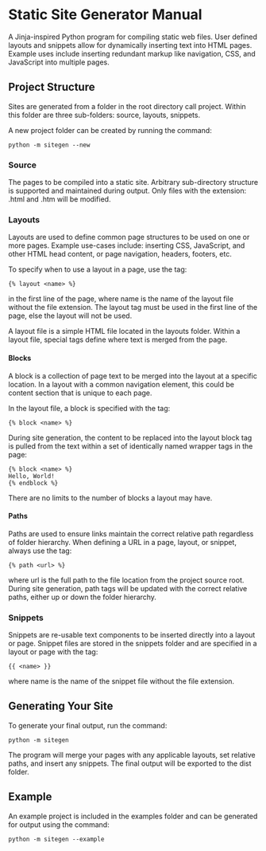 # Static Site Generator Manual

A Jinja-inspired Python program for compiling static web files. User defined layouts and snippets allow for dynamically inserting text into HTML pages. Example uses include inserting redundant markup like navigation, CSS, and JavaScript into multiple pages.

## Project Structure

Sites are generated from a folder in the root directory call project. Within this folder are three sub-folders: source, layouts, snippets.

A new project folder can be created by running the command:

```
python -m sitegen --new
```

### Source

The pages to be compiled into a static site. Arbitrary sub-directory structure is supported and maintained during output. Only files with the extension: .html and .htm will be modified.

### Layouts

Layouts are used to define common page structures to be used on one or more pages. Example use-cases include: inserting CSS, JavaScript, and other HTML head content, or page navigation, headers, footers, etc.

To specify when to use a layout in a page, use the tag:

```
{% layout <name> %}
```

in the first line of the page, where name is the name of the layout file without the file extension. The layout tag must be used in the first line of the page, else the layout will not be used.

A layout file is a simple HTML file located in the layouts folder. Within a layout file, special tags define where text is merged from the page.

#### Blocks

A block is a collection of page text to be merged into the layout at a specific location. In a layout with a common navigation element, this could be content section that is unique to each page.

In the layout file, a block is specified with the tag:

```
{% block <name> %}
```

During site generation, the content to be replaced into the layout block tag is pulled from the text within a set of identically named wrapper tags in the page:

```
{% block <name> %}
Hello, World!
{% endblock %}
```

There are no limits to the number of blocks a layout may have.

#### Paths

Paths are used to ensure links maintain the correct relative path regardless of folder hierarchy. When defining a URL in a page, layout, or snippet, always use the tag:

```
{% path <url> %}
```

where url is the full path to the file location from the project source root. During site generation, path tags will be updated with the correct relative paths, either up or down the folder hierarchy.

### Snippets

Snippets are re-usable text components to be inserted directly into a layout or page. Snippet files are stored in the snippets folder and are specified in a layout or page with the tag:

```
{{ <name> }}
```

where name is the name of the snippet file without the file extension.

## Generating Your Site

To generate your final output, run the command:

```
python -m sitegen
```

The program will merge your pages with any applicable layouts, set relative paths, and insert any snippets. The final output will be exported to the dist folder.

## Example

An example project is included in the examples folder and can be generated for output using the command:

```
python -m sitegen --example
```
